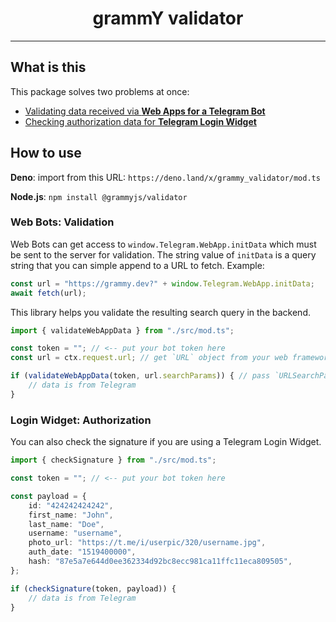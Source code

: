 # <h1 align="center">grammY validator</h1>

---

## What is this

This package solves two problems at once:

- [Validating data received via **Web Apps for a Telegram Bot**](https://core.telegram.org/bots/webapps#validating-data-received-via-the-web-app)
- [Checking authorization data for **Telegram Login Widget**](https://core.telegram.org/widgets/login#checking-authorization)

## How to use

**Deno**: import from this URL: `https://deno.land/x/grammy_validator/mod.ts`

**Node.js**: `npm install @grammyjs/validator`

### Web Bots: Validation

Web Bots can get access to `window.Telegram.WebApp.initData` which must be sent to the server for validation.
The string value of `initData` is a query string that you can simple append to a URL to fetch.
Example:

```ts
const url = "https://grammy.dev?" + window.Telegram.WebApp.initData;
await fetch(url);
```

This library helps you validate the resulting search query in the backend.

```ts
import { validateWebAppData } from "./src/mod.ts";

const token = ""; // <-- put your bot token here
const url = ctx.request.url; // get `URL` object from your web framework

if (validateWebAppData(token, url.searchParams)) { // pass `URLSearchParams` object
    // data is from Telegram
}
```

### Login Widget: Authorization

You can also check the signature if you are using a Telegram Login Widget.

```ts
import { checkSignature } from "./src/mod.ts";

const token = ""; // <-- put your bot token here

const payload = {
    id: "424242424242",
    first_name: "John",
    last_name: "Doe",
    username: "username",
    photo_url: "https://t.me/i/userpic/320/username.jpg",
    auth_date: "1519400000",
    hash: "87e5a7e644d0ee362334d92bc8ecc981ca11ffc11eca809505",
};

if (checkSignature(token, payload)) {
    // data is from Telegram
}
```
